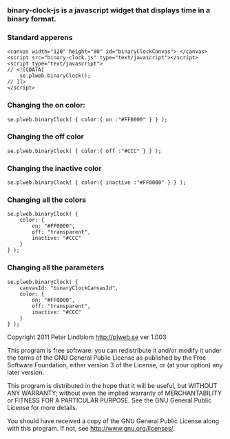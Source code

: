 ### binary-clock-js is a javascript widget that displays time in a binary format.

### Standard apperens

	<canvas width="120" height="80" id="binaryClockCanvas"> </canvas>
	<script src="binary-clock.js" type="text/javascript"></script>
	<script type="text/javascript">
	// <![CDATA[
		se.plweb.binaryClock();
	// ]]>
	</script>

### Changing the on color: 
	se.plweb.binaryClock( { color:{ on :"#FF0000" } } );
	
### Changing the off color
	se.plweb.binaryClock( { color:{ off :"#CCC" } } );

### Changing the inactive color
	se.plweb.binaryClock( { color:{ inactive :"#FF0000" } } );

### Changing all the colors
	se.plweb.binaryClock( {
		color: {
			on: "#FF0000",
			off: "transparent",
			inactive: "#CCC"
		}
	} );
 
### Changing all the parameters 
	se.plweb.binaryClock( {
		canvasId: "binaryClockCanvasId",
		color: { 
			on: "#FF0000",
			off: "transparent",
			inactive: "#CCC"
		}
	} );

Copyright 2011 Peter Lindblom
http://plweb.se	
ver 1.003

This program is free software: you can redistribute it and/or modify
it under the terms of the GNU General Public License as published by
the Free Software Foundation, either version 3 of the License, or
(at your option) any later version.

This program is distributed in the hope that it will be useful,
but WITHOUT ANY WARRANTY; without even the implied warranty of
MERCHANTABILITY or FITNESS FOR A PARTICULAR PURPOSE.  See the
GNU General Public License for more details.

You should have received a copy of the GNU General Public License
along with this program.  If not, see <http://www.gnu.org/licenses/>.
